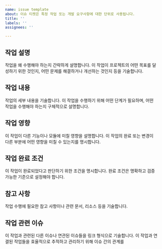 ```yaml
---
name: issue template
about: 이슈 티켓은 특정 작업 또는 개발 요구사항에 대한 단위로 사용됩니다.
title: ''
labels: ''
assignees: ''

---
```


## 작업 설명

작업을 왜 수행해야 하는지 간략하게 설명합니다. 이 작업이 프로젝트의 어떤 목표를 달성하기 위한 것인지, 어떤 문제를 해결하거나 개선하는 것인지 등을 기술합니다.

## 작업 내용

작업의 세부 내용을 기술합니다. 이 작업을 수행하기 위해 어떤 단계가 필요하며, 어떤 작업을 수행해야 하는지 구체적으로 설명합니다.

## 작업 영향

이 작업이 다른 기능이나 모듈에 미칠 영향을 설명합니다. 이 작업의 완료 또는 변경이 다른 부분에 어떤 영향을 미칠 수 있는지를 명시합니다.

## 작업 완료 조건

이 작업이 완료되었다고 판단하기 위한 조건을 명시합니다. 완료 조건은 명확하고 검증 가능한 기준으로 설정해야 합니다.

## 참고 사항

작업 수행에 필요한 참고 사항이나 관련 문서, 리소스 등을 기술합니다.

## 작업 관련 이슈

이 작업과 관련된 다른 이슈나 연관된 이슈들을 링크 형식으로 기술합니다. 이 작업과 연결된 작업들을 효율적으로 추적하고 관리하기 위해 이슈 간의 관계를
